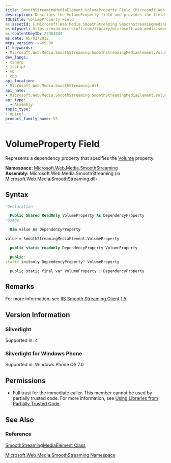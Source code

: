 ```yaml
---
title: SmoothStreamingMediaElement.VolumeProperty Field (Microsoft.Web.Media.SmoothStreaming)
description: Describes the VolumeProperty field and provides the field's namespace, assembly, remarks, version information, and permissions.
TOCTitle: VolumeProperty Field
ms:assetid: F:Microsoft.Web.Media.SmoothStreaming.SmoothStreamingMediaElement.VolumeProperty
ms:mtpsurl: https://msdn.microsoft.com/library/microsoft.web.media.smoothstreaming.smoothstreamingmediaelement.volumeproperty(v=VS.90)
ms:contentKeyID: 23961044
ms.date: 05/02/2012
mtps_version: v=VS.90
f1_keywords:
- Microsoft.Web.Media.SmoothStreaming.SmoothStreamingMediaElement.VolumeProperty
dev_langs:
- csharp
- jscript
- vb
- cpp
api_location:
- Microsoft.Web.Media.SmoothStreaming.dll
api_name:
- Microsoft.Web.Media.SmoothStreaming.SmoothStreamingMediaElement.VolumeProperty
api_type:
  - Assembly
topic_type:
- apiref
product_family_name: VS
---
```


# VolumeProperty Field

Represents a dependency property that specifies the [Volume](smoothstreamingmediaelement-volume-property-microsoft-web-media-smoothstreaming_1.md) property.

**Namespace:**  [Microsoft.Web.Media.SmoothStreaming](microsoft-web-media-smoothstreaming-namespace_1.md)  
**Assembly:**  Microsoft.Web.Media.SmoothStreaming (in Microsoft.Web.Media.SmoothStreaming.dll)

## Syntax

```vb
'Declaration

  Public Shared ReadOnly VolumeProperty As DependencyProperty
'Usage

  Dim value As DependencyProperty

value = SmoothStreamingMediaElement.VolumeProperty
```

```csharp
  public static readonly DependencyProperty VolumeProperty
```

```cpp
  public:
static initonly DependencyProperty^ VolumeProperty
```

```jscript
  public static final var VolumeProperty : DependencyProperty
```

## Remarks

For more information, see [IIS Smooth Streaming Client 1.5](microsoft-smooth-streaming-client-2-0.md).

## Version Information

### Silverlight

Supported in: 4  

### Silverlight for Windows Phone

Supported in: Windows Phone OS 7.0  

## Permissions

  - Full trust for the immediate caller. This member cannot be used by partially trusted code. For more information, see [Using Libraries from Partially Trusted Code](https://msdn.microsoft.com/library/8skskf63).

## See Also

### Reference

[SmoothStreamingMediaElement Class](smoothstreamingmediaelement-class-microsoft-web-media-smoothstreaming_1.md)

[Microsoft.Web.Media.SmoothStreaming Namespace](microsoft-web-media-smoothstreaming-namespace_1.md)
